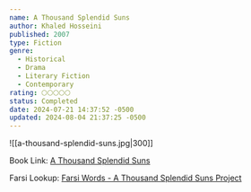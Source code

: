 ```yaml
---
name: A Thousand Splendid Suns
author: Khaled Hosseini
published: 2007
type: Fiction
genre:
  - Historical
  - Drama
  - Literary Fiction
  - Contemporary
rating: 🌕🌕🌕🌕🌕
status: Completed
date: 2024-07-21 14:37:52 -0500
updated: 2024-08-04 21:37:25 -0500
---
```


![[a-thousand-splendid-suns.jpg|300]]

Book Link: [A Thousand Splendid Suns](https://www.goodreads.com/book/show/128029.A_Thousand_Splendid_Suns)

Farsi Lookup: [Farsi Words - A Thousand Splendid Suns Project](https://atssproject.weebly.com/farsi-words.html)